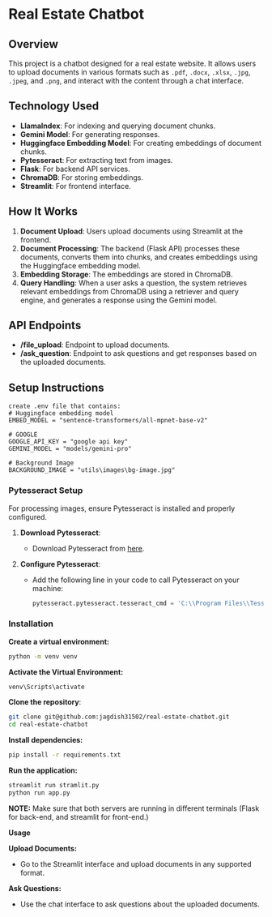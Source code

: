# Real Estate Chatbot

## Overview

This project is a chatbot designed for a real estate website. It allows users to upload documents in various formats such as `.pdf`, `.docx`, `.xlsx`, `.jpg`, `.jpeg`, and `.png`, and interact with the content through a chat interface.

## Technology Used

- **LlamaIndex**: For indexing and querying document chunks.
- **Gemini Model**: For generating responses.
- **Huggingface Embedding Model**: For creating embeddings of document chunks.
- **Pytesseract**: For extracting text from images.
- **Flask**: For backend API services.
- **ChromaDB**: For storing embeddings.
- **Streamlit**: For frontend interface.

## How It Works

1. **Document Upload**: Users upload documents using Streamlit at the frontend.
2. **Document Processing**: The backend (Flask API) processes these documents, converts them into chunks, and creates embeddings using the Huggingface embedding model.
3. **Embedding Storage**: The embeddings are stored in ChromaDB.
4. **Query Handling**: When a user asks a question, the system retrieves relevant embeddings from ChromaDB using a retriever and query engine, and generates a response using the Gemini model.

## API Endpoints

- **/file_upload**: Endpoint to upload documents.
- **/ask_question**: Endpoint to ask questions and get responses based on the uploaded documents.

## Setup Instructions

    create .env file that contains:
    # Huggingface embedding model
    EMBED_MODEL = "sentence-transformers/all-mpnet-base-v2"

    # GOOGLE
    GOOGLE_API_KEY = "google api key" 
    GEMINI_MODEL = "models/gemini-pro"

    # Background Image
    BACKGROUND_IMAGE = "utils\images\bg-image.jpg"

### Pytesseract Setup

For processing images, ensure Pytesseract is installed and properly configured.

1. **Download Pytesseract**:
   - Download Pytesseract from [here](https://github.com/UB-Mannheim/tesseract/wiki).

2. **Configure Pytesseract**:
   - Add the following line in your code to call Pytesseract on your machine:
     ```python
     pytesseract.pytesseract.tesseract_cmd = 'C:\\Program Files\\Tesseract-OCR\\tesseract.exe'
     ```

### Installation
**Create a virtual environment:**
```bash
python -m venv venv
```
**Activate the Virtual Environment:**
```bash
venv\Scripts\activate
```
**Clone the repository**:
```bash
git clone git@github.com:jagdish31502/real-estate-chatbot.git
cd real-estate-chatbot
```

**Install dependencies:**

``` bash
pip install -r requirements.txt
```

**Run the application:**

``` bash
streamlit run stramlit.py
python run app.py
```
**NOTE:** Make sure that both servers are running in different terminals (Flask for back-end, and streamlit for front-end.)

**Usage**

**Upload Documents:**

- Go to the Streamlit interface and upload documents in any supported format.

**Ask Questions:**

- Use the chat interface to ask questions about the uploaded documents.
